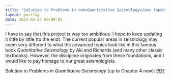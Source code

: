 ```yaml
---
title: "Solution to Problems in <em>Quantitative Seismology</em> (updating)"
layout: postlay
date: 2024-03-27 00:00:01
---
```


<p>I have to say that this project is way too ambitious. I hope to keep updating it little by little (to the end). The current popular areas in seismology may seem very different to what the advanced topics look like in this famous book <em>Quantitative Seismology</em> by Aki and Richards (and many other classic textbooks). However, the discipline originates from these foundations, and I would like to pay homage to our great seismologists.</p>

Solution to Problems in <em>Quantitative Seismology</em> (up to Chapter 4 now): <a href="{{ site.url }}{{ site.baseurl }}/_data/files/Quant_Seismo.pdf" target="_blank">PDF</a>